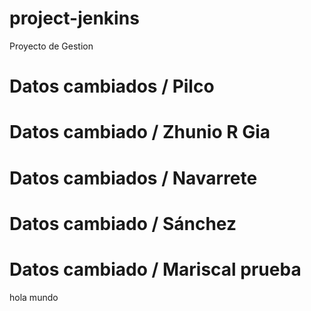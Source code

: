 # project-jenkins
Proyecto de Gestion

# Datos cambiados / Pilco

# Datos cambiado / Zhunio R Gia

# Datos cambiados / Navarrete

# Datos cambiado / Sánchez

# Datos cambiado / Mariscal prueba


hola mundo 
